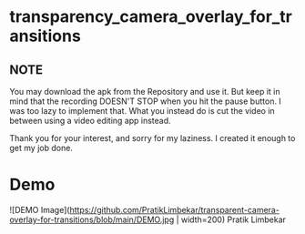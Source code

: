# transparency_camera_overlay_for_transitions

## NOTE
You may download the apk from the Repository and use it. But keep it in mind that the recording DOESN'T STOP when you hit the pause button. I was too lazy to implement that. What you instead do is cut the video in between using a video editing app instead. 

Thank you for your interest, and sorry for my laziness. I created it enough to get my job done.

# Demo
![DEMO Image](https://github.com/PratikLimbekar/transparent-camera-overlay-for-transitions/blob/main/DEMO.jpg | width=200)
Pratik Limbekar
